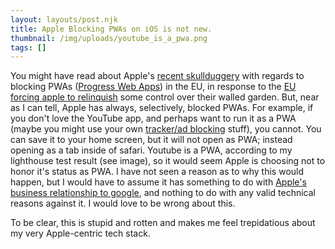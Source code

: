 ```yaml
---
layout: layouts/post.njk
title: Apple Blocking PWAs on iOS is not new.
thumbnail: /img/uploads/youtube_is_a_pwa.png
tags: []
---
```

You might have read about Apple's [recent skullduggery](https://www.engadget.com/apple-confirms-home-screen-web-apps-will-no-longer-work-on-european-ios-devices-112527560.html#:~:text=It%20blames%20the%20EU's%20demand%20to%20support%20non%2DWebKit%20browsers.&text=Apple%20has%20explained%20why%20it's,recent%20iOS%2017.4%20beta%20releases.) with regards to blocking PWAs ([Progress Web Apps](https://developer.mozilla.org/en-US/docs/Web/Progressive_web_apps)) in the EU, in response to the [EU forcing apple to relinquish](https://www.nytimes.com/2024/01/25/technology/apple-app-store-europe.html) some control over their walled garden. But, near as I can tell, Apple has always, selectively, blocked PWAs. For example, if you don't love the YouTube app, and perhaps want to run it as a PWA (maybe you might use your own [tracker/ad blocking](https://apps.apple.com/af/app/vinegar-tube-cleaner/id1591303229) stuff), you cannot. You can save it to your home screen, but it will not open as PWA; instead opening as a tab inside of safari. Youtube is a PWA, according to my lighthouse test result (see image), so it would seem Apple is choosing not to honor it's status as PWA. I have not seen a reason as to why this would happen, but I would have to assume it has something to do with [Apple's business relationship to google](https://www.theverge.com/2023/10/26/23933206/google-apple-search-deal-safari-18-billion), and nothing to do with any valid technical reasons against it. I would love to be wrong about this.

To be clear, this is stupid and rotten and makes me feel trepidatious about my very Apple-centric tech stack.
